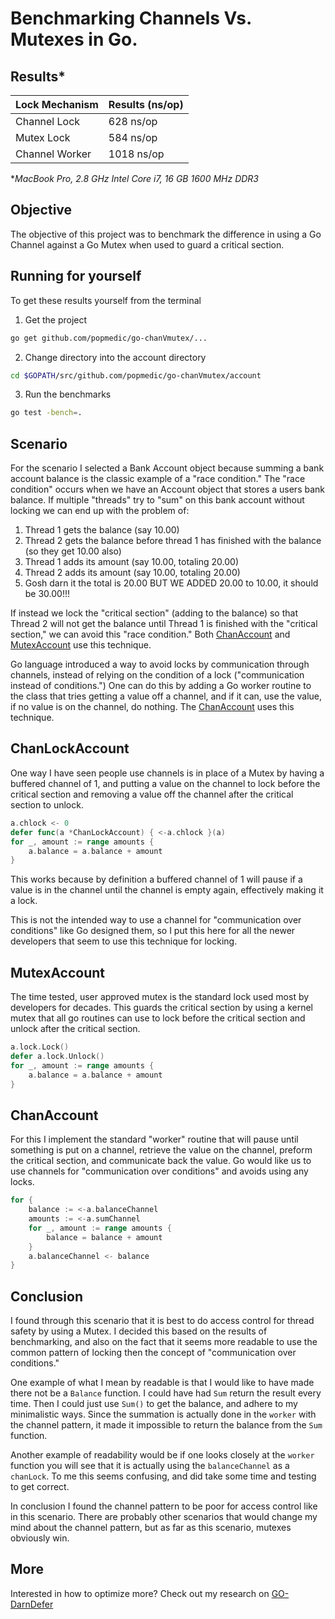 # Benchmarking Channels Vs. Mutexes in Go.

## Results\*

| Lock Mechanism | Results (ns/op) |
| --- | --- |
| Channel Lock | 628 ns/op |
| Mutex Lock | 584 ns/op |
| Channel Worker | 1018 ns/op |

\*_MacBook Pro, 2.8 GHz Intel Core i7, 16 GB 1600 MHz DDR3_

## Objective

The objective of this project was to benchmark the difference in using a Go Channel against a Go Mutex when used to guard a critical section.

## Running for yourself

To get these results yourself from the terminal 

1. Get the project 

``` bash
go get github.com/popmedic/go-chanVmutex/...
```

2. Change directory into the account directory 

``` bash
cd $GOPATH/src/github.com/popmedic/go-chanVmutex/account
```

3. Run the benchmarks 

``` bash
go test -bench=.
```

## Scenario

For the scenario I selected a Bank Account object because summing a bank account balance is the classic example of a "race condition."  The "race condition" occurs when we have an Account object that stores a users bank balance.  If multiple "threads" try to "sum" on this bank account without locking we can end up with the problem of:

1. Thread 1 gets the balance (say 10.00)
2. Thread 2 gets the balance before thread 1 has finished with the balance (so they get 10.00 also)
3. Thread 1 adds its amount (say 10.00, totaling 20.00)
4. Thread 2 adds its amount (say 10.00, totaling 20.00)
5. Gosh darn it the total is 20.00 BUT WE ADDED 20.00 to 10.00, it should be 30.00!!!

If instead we lock the "critical section" (adding to the balance) so that Thread 2 will not get the balance until Thread 1 is finished with the "critical section," we can avoid this "race condition."  Both [ChanAccount](#chanlockaccount) and [MutexAccount](#mutexaccount) use this technique.

Go language introduced a way to avoid locks by communication through channels, instead of relying on the condition of a lock ("communication instead of conditions.")  One can do this by adding a Go worker routine to the class that tries getting a value off a channel, and if it can, use the value, if no value is on the channel, do nothing. The [ChanAccount](#chanaccount) uses this technique.

## ChanLockAccount

One way I have seen people use channels is in place of a Mutex by having a buffered channel of 1, and putting a value on the channel to lock before the critical section and removing a value off the channel after the critical section to unlock.  

``` Go
a.chlock <- 0
defer func(a *ChanLockAccount) { <-a.chlock }(a)
for _, amount := range amounts {
    a.balance = a.balance + amount
}
```

This works because by definition a buffered channel of 1 will pause if a value is in the channel until the channel is empty again, effectively making it a lock.

This is not the intended way to use a channel for "communication over conditions" like Go designed them, so I put this here for all the newer developers that seem to use this technique for locking.

## MutexAccount

The time tested, user approved mutex is the standard lock used most by developers for decades.  This guards the critical section by using a kernel mutex that all go routines can use to lock before the critical section and unlock after the critical section.

``` Go
a.lock.Lock()
defer a.lock.Unlock()
for _, amount := range amounts {
    a.balance = a.balance + amount
}
```

## ChanAccount

For this I implement the standard "worker" routine that will pause until something is put on a channel, retrieve the value on the channel, preform the critical section, and communicate back the value.  Go would like us to use channels for "communication over conditions" and avoids using any locks.

``` Go
for {
    balance := <-a.balanceChannel
    amounts := <-a.sumChannel
    for _, amount := range amounts {
        balance = balance + amount
    }
    a.balanceChannel <- balance
}
```

## Conclusion

I found through this scenario that it is best to do access control for thread safety by using a Mutex.  I decided this based on the results of benchmarking, and also on the fact that it seems more readable to use the common pattern of locking then the concept of "communication over conditions."  

One example of what I mean by readable is that I would like to have made there not be a `Balance` function.  I could have had `Sum` return the result every time. Then I could just use `Sum()` to get the balance, and adhere to my minimalistic ways.  Since the summation is actually done in the `worker` with the channel pattern, it made it impossible to return the balance from the `Sum` function.

Another example of readability would be if one looks closely at the `worker` function you will see that it is actually using the `balanceChannel` as a `chanLock`. To me this seems confusing, and did take some time and testing to get correct.  

In conclusion I found the channel pattern to be poor for access control like in this scenario.  There are probably other scenarios that would change my mind about the channel pattern, but as far as this scenario, mutexes obviously win.

## More

Interested in how to optimize more?  Check out my research on [GO-DarnDefer](https://github.com/popmedic/go-darndefer)